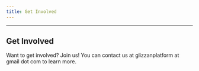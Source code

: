 ```yaml
---
title: Get Involved
---
```


----

## Get Involved

Want to get involved? Join us! You can contact us at glizzanplatform at gmail dot com to learn more.
